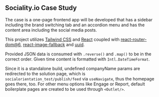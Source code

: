 ## Sociality.io Case Study

The case is a one-page frontend app will be developed that has a sidebar including the brand switching tab and an accordion menu and has the content area including the social media posts.

This project utilizes [Tailwind CSS](https://github.com/tailwindlabs/tailwindcss) and [React](https://github.com/facebook/react) coupled with [react-router-dom@6](https://github.com/remix-run/react-router), [react-image-fallback](https://github.com/socialtables/react-image-fallback) and [uuid](https://github.com/uuidjs/uuid).

Provided JSON data is consumed with ```.reverse()``` and ```.map()``` to be in the correct order. Given time content is formatted with ```Intl.DateTimeFormat```. 

Since it is a standalone build, undefined companyName params are redirected to the solution page, which is ```socialorientation_test/publish/feed``` via ```useNavigate```, thus the homepage goes there, too. For other menu options like Engage or Report, default boilerplate pages are created to be used through ```<Outlet/>```.




